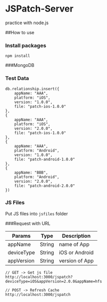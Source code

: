 # JSPatch-Server
practice with node.js

##How to use
### Install packages
```
npm install
```

###MongoDB
### Test Data

```
db.relationship.insert({
    appName: "AAA",
    platform: "iOS",
    version: "1.0.0",
    file: "patch-ios-1.0.0"
},
{
    appName: "AAA",
    platform: "iOS",
    version: "2.0.0",
    file: "patch-ios-1.0.0"
},
{
    appName: "AAA",
    platform: "Android",
    version: "1.0.0",
    file: "patch-android-1.0.0"
},
{
    appName: "BBB",
    platform: "Android",
    version: "2.0.0",
    file: "patch-android-2.0.0"
})
```

### JS Files

Put JS files into `jsfiles` folder

###Request with URL

Params | Type | Description 
------ | ---- | --------------
appName | String | name of App 
deviceType | String | iOS or Android 
appVersion | String | version of App

```
// GET -> Get js file
http://localhost:3000/jspatch?deviceType=iOS&appVersion=2.0.0&appName=hfs

// POST -> Refresh Cache
http://localhost:3000/jspatch
```